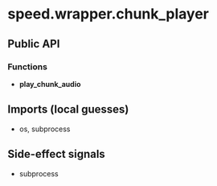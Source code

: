 # speed.wrapper.chunk_player

## Public API


### Functions
- **play_chunk_audio**

## Imports (local guesses)
- os, subprocess

## Side-effect signals
- subprocess